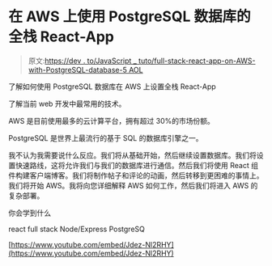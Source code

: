 # 在 AWS 上使用 PostgreSQL 数据库的全栈 React-App

> 原文:[https://dev . to/JavaScript _ tuto/full-stack-react-app-on-AWS-with-PostgreSQL-database-5 AOL](https://dev.to/javascript_tuto/full-stack-react-app-on-aws-with-postgresql-database-5aol)

了解如何使用 PostgreSQL 数据库在 AWS 上设置全栈 React-App

了解当前 web 开发中最常用的技术。

AWS 是目前使用最多的云计算平台，拥有超过 30%的市场份额。

PostgreSQL 是世界上最流行的基于 SQL 的数据库引擎之一。

我不认为我需要说什么反应。我们将从基础开始，然后继续设置数据库。我们将设置快速路线，这将允许我们与我们的数据库进行通信。然后我们将使用 React 组件构建客户端博客。我们将制作帖子和评论的动画，然后转移到更困难的事情上。我们将开始 AWS。我将向您详细解释 AWS 如何工作，然后我们将进入 AWS 的复杂部署。

你会学到什么

react full stack
Node/Express
PostgreSQ

[https://www.youtube.com/embed/Jdez-Nl2RHY](https://www.youtube.com/embed/Jdez-Nl2RHY)